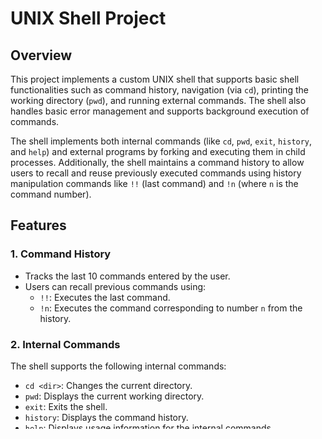 # UNIX Shell Project

## Overview

This project implements a custom UNIX shell that supports basic shell functionalities such as command history, navigation (via `cd`), printing the working directory (`pwd`), and running external commands. The shell also handles basic error management and supports background execution of commands.

The shell implements both internal commands (like `cd`, `pwd`, `exit`, `history`, and `help`) and external programs by forking and executing them in child processes. Additionally, the shell maintains a command history to allow users to recall and reuse previously executed commands using history manipulation commands like `!!` (last command) and `!n` (where `n` is the command number).

## Features

### 1. **Command History**
- Tracks the last 10 commands entered by the user.
- Users can recall previous commands using:
  - `!!`: Executes the last command.
  - `!n`: Executes the command corresponding to number `n` from the history.

### 2. **Internal Commands**
The shell supports the following internal commands:
- `cd <dir>`: Changes the current directory.
- `pwd`: Displays the current working directory.
- `exit`: Exits the shell.
- `history`: Displays the command history.
- `help`: Displays usage information for the internal commands.

### 3. **External Command Execution**
- Executes external programs using `fork()` and `execvp()`.

### 4. **Background Execution**
- Commands can be run in the background by appending `&` to the command.

### 5. **Signal Handling**
- Custom `SIGINT` handler to cleanly handle interrupts and display helpful messages.

## How It Works

1. **Command Input and Parsing**
   - The user enters a command in the shell prompt.
   - The command is tokenized into individual words (separated by spaces).
   - The shell checks if the command is an internal command (e.g., `cd`, `exit`, `pwd`).

2. **Command History**
   - Every executed command is added to the history, with a maximum size of 10 commands.
   - History commands (`!!` and `!n`) are handled separately for recalling previous commands.

3. **Internal Commands**
   - `cd`: Changes the current directory.
   - `pwd`: Prints the current directory.
   - `exit`: Exits the shell.
   - `history`: Displays the last 10 commands executed.
   - `help`: Displays usage information for the internal commands.

4. **External Command Execution**
   - If the command is not internal, the shell attempts to execute it as an external program using `fork()` to create a child process and `execvp()` to replace the child process with the desired executable.

5. **Background Execution**
   - Commands followed by `&` are executed in the background (shell does not wait for their completion before accepting new input).

6. **Signal Handling**
   - The shell catches `SIGINT` (interrupt signal) and prints a message when the user presses `Ctrl+C`, then re-displays the prompt.

## File Structure

### `main.c`
Contains the main shell loop, overall control flow, signal handling, and execution of internal and external commands, along with the history management.

### `history.c`
Handles the functionality for the command history:
- Adds commands to the history.
- Displays the history of commands.
- Handles history commands like `!!` and `!n`.

### `internalcmds.c`
Contains the implementation of internal commands:
- `cd`: Changes the current directory.
- `pwd`: Prints the current directory.
- `exit`: Exits the shell.
- `help`: Displays help for internal commands.


